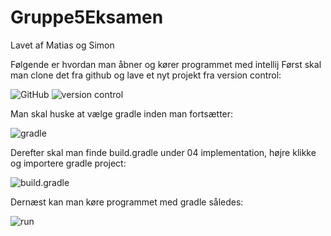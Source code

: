 # Gruppe5Eksamen
Lavet af Matias og Simon


Følgende er hvordan man åbner og kører programmet med intellij
Først skal man clone det fra github og lave et nyt projekt fra version control:

![GitHub](https://user-images.githubusercontent.com/54975711/84480566-0871c600-ac95-11ea-811f-c87fe6da8fff.png)
![version control](https://user-images.githubusercontent.com/54975711/84480563-07d92f80-ac95-11ea-956f-ac56f9e0d4c3.png)

Man skal huske at vælge gradle inden man fortsætter:

![gradle](https://user-images.githubusercontent.com/54975711/84480561-07409900-ac95-11ea-84ae-82ecd6271eb2.png)

Derefter skal man finde build.gradle under 04 implementation, højre klikke og importere gradle project:

![build.gradle](https://user-images.githubusercontent.com/54975711/84480557-06a80280-ac95-11ea-805f-3cb183f43667.png)

Dernæst kan man køre programmet med gradle således:

![run](https://user-images.githubusercontent.com/54975711/84480547-03ad1200-ac95-11ea-956f-d7e4f434cd19.png)
